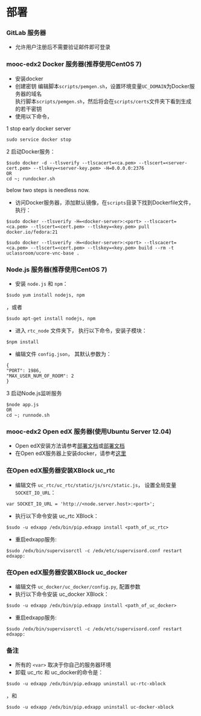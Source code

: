 部署
========

### GitLab 服务器
* 允许用户注册后不需要验证邮件即可登录  


### mooc-edx2 Docker 服务器(推荐使用CentOS 7)
* 安装docker
* 创建密钥
  编辑脚本`scripts/pemgen.sh`，设置环境变量`UC_DOMAIN`为Docker服务器的域名  
  执行脚本`scripts/pemgen.sh`，然后将会在`scripts/certs`文件夹下看到生成的若干密钥
* 使用以下命令，

1 stop early docker server

```
sudo service docker stop
```

2 启动Docker服务：  
```
$sudo docker -d --tlsverify --tlscacert=<ca.pem> --tlscert=<server-cert.pem> --tlskey=<server-key.pem> -H=0.0.0.0:2376
OR
cd ~; rundocker.sh
```

below two steps is needless now.

* 访问Docker服务器，添加默认镜像，在`scripts`目录下找到Dockerfile文件，执行： 
```
$sudo docker --tlsverify -H=<docker-server>:<port> --tlscacert=<ca.pem> --tlscert=<cert.pem> --tlskey=<key.pem> pull docker.io/fedora:21
```
```
$sudo docker --tlsverify -H=<docker-server>:<port> --tlscacert=<ca.pem> --tlscert=<cert.pem> --tlskey=<key.pem> build --rm -t uclassroom/ucore-vnc-base .
```


### Node.js 服务器(推荐使用CentOS 7)
* 安装 `node.js` 和 `npm`：  
```
$sudo yum install nodejs, npm
```  
  ，或者  
```
$sudo apt-get install nodejs, npm
```  
* 进入 `rtc_node` 文件夹下， 执行以下命令，安装子模块：  
```
$npm install
```  
* 编辑文件 `config.json`， 其默认参数为：  
```
{
"PORT": 1986,
"MAX_USER_NUM_OF_ROOM": 2
}
```

3 启动Node.js监听服务
```
$node app.js
OR
cd ~; runnode.sh

```

### mooc-edx2  Open edX 服务器(使用Ubuntu Server 12.04)
* Open edX安装方法请参考[部署文档](https://github.com/ggxx/code-viewer/blob/master/%E9%83%A8%E7%BD%B2%E6%96%87%E6%A1%A3.md)或[部署文档](https://github.com/xyongcn/code-viewer/blob/master/%E9%83%A8%E7%BD%B2%E6%96%87%E6%A1%A3.md)  
* 在Open edX服务器上安装docker，请参考[这里](http://docs.docker.com/installation/ubuntulinux/#ubuntu-precise-1204-lts-64-bit)  


### 在Open edX服务器安装XBlock uc_rtc
* 编辑文件 `uc_rtc/uc_rtc/static/js/src/static.js`， 设置全局变量 `SOCKET_IO_URL`：  
```
var SOCKET_IO_URL = 'http://<node.server.host>:<port>';
```
* 执行以下命令安装 uc_rtc XBlock：  
```
$sudo -u edxapp /edx/bin/pip.edxapp install <path_of_uc_rtc>
```
* 重启edxapp服务:  
```
$sudo /edx/bin/supervisorctl -c /edx/etc/supervisord.conf restart edxapp:
```


### 在Open edX服务器安装XBlock uc_docker
* 编辑文件 `uc_docker/uc_docker/config.py`, 配置参数
* 执行以下命令安装 uc_docker XBlock：  
```
$sudo -u edxapp /edx/bin/pip.edxapp install <path_of_uc_docker>
```
* 重启edxapp服务:  
```
$sudo /edx/bin/supervisorctl -c /edx/etc/supervisord.conf restart edxapp:
```

### 备注
* 所有的 `<var>` 取决于你自己的服务器环境
* 卸载 uc_rtc 和 uc_docker的命令是：  
```
$sudo -u edxapp /edx/bin/pip.edxapp uninstall uc-rtc-xblock
```  
  ，和
```
$sudo -u edxapp /edx/bin/pip.edxapp uninstall uc-docker-xblock
```
